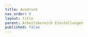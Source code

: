 ```yaml
---
title: Ausdruck
nav_order: 9
layout: title
parent: Arbeitsbereich Einstellungen
published: false
---
```

